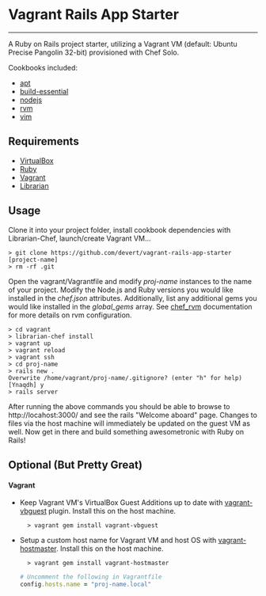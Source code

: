 # Vagrant Rails App Starter

---

A Ruby on Rails project starter, utilizing a Vagrant VM (default: Ubuntu Precise Pangolin 32-bit) provisioned with Chef Solo.

Cookbooks included:

* [apt](https://github.com/opscode-cookbooks/apt)
* [build-essential](https://github.com/opscode-cookbooks/build-essential)
* [nodejs](https://github.com/mdxp/nodejs-cookbook.git)
* [rvm](https://github.com/fnichol/chef-rvm)
* [vim](https://github.com/opscode-cookbooks/vim)

## Requirements

* [VirtualBox](https://www.virtualbox.org/)
* [Ruby](http://www.ruby-lang.org/en/)
* [Vagrant](http://vagrantup.com/)
* [Librarian](https://github.com/applicationsonline/librarian)

## Usage

Clone it into your project folder, install cookbook dependencies with Librarian-Chef, launch/create Vagrant VM...

    > git clone https://github.com/devert/vagrant-rails-app-starter [project-name]
    > rm -rf .git

Open the vagrant/Vagrantfile and modify *proj-name* instances to the name of your project. Modify the Node.js and Ruby versions you would like installed in the *chef.json* attributes. Additionally, list any additional gems you would like installed in the *global_gems* array. See [chef_rvm](https://github.com/fnichol/chef-rvm) documentation for more details on rvm configuration.

    > cd vagrant
    > librarian-chef install
    > vagrant up
    > vagrant reload
    > vagrant ssh
    > cd proj-name
    > rails new .
    Overwrite /home/vagrant/proj-name/.gitignore? (enter "h" for help) [Ynaqdh] y
    > rails server

After running the above commands you should be able to browse to http://locahost:3000/ and see the rails "Welcome aboard" page. Changes to files via the host machine will immediately be updated on the guest VM as well. Now get in there and build something awesometronic with Ruby on Rails!

## Optional (But Pretty Great)

#### Vagrant
* Keep Vagrant VM's VirtualBox Guest Additions up to date with [vagrant-vbguest](https://github.com/dotless-de/vagrant-vbguest) plugin. Install this on the host machine.
		
		> vagrant gem install vagrant-vbguest

* Setup a custom host name for Vagrant VM and host OS with [vagrant-hostmaster](https://github.com/mosaicxm/vagrant-hostmaster.git). Install this on the host machine.
	
		> vagrant gem install vagrant-hostmaster

	```ruby
	# Uncomment the following in Vagrantfile
	config.hosts.name = "proj-name.local"
	```




